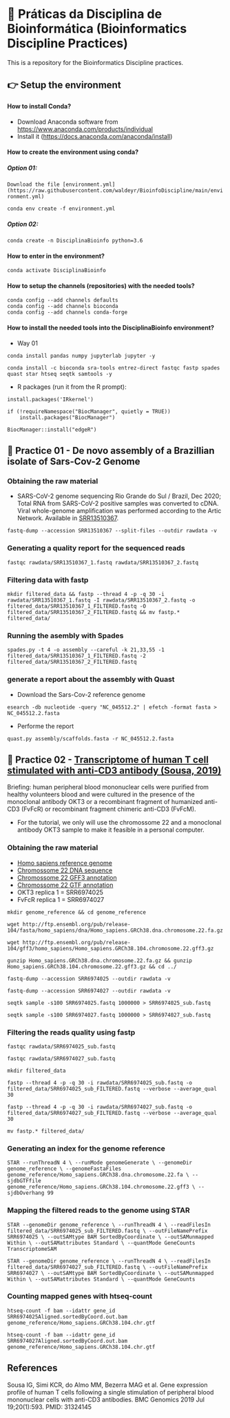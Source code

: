 # :school: Práticas da Disciplina de Bioinformática (Bioinformatics Discipline Practices)

This is a repository for the Bioinformatics Discipline practices.

## :point_right: Setup the environment

#### How to install Conda?

* Download Anaconda software from  https://www.anaconda.com/products/individual
* Install it (https://docs.anaconda.com/anaconda/install)

#### How to create the environment using conda?

##### Option 01:

`Download the file [environment.yml](https://raw.githubusercontent.com/waldeyr/BioinfoDiscipline/main/environment.yml)`

`conda env create -f environment.yml`

##### Option 02:

`conda create -n DisciplinaBioinfo python=3.6`

#### How to enter in the environment?

`conda activate DisciplinaBioinfo`

#### How to setup the channels (repositories) with the needed tools?

```
conda config --add channels defaults
conda config --add channels bioconda
conda config --add channels conda-forge
```

#### How to install the needed tools into the DisciplinaBioinfo environment?

* Way 01

`conda install pandas numpy jupyterlab jupyter -y`

`conda install -c bioconda sra-tools entrez-direct fastqc fastp spades quast star htseq seqtk samtools -y`

* R packages (run it from the R prompt):

`install.packages('IRkernel')`
```
if (!requireNamespace("BiocManager", quietly = TRUE))
    install.packages("BiocManager")

BiocManager::install("edgeR")
```



## :notebook_with_decorative_cover: Practice 01 - De novo assembly of a Brazillian isolate of Sars-Cov-2 Genome

### Obtaining the raw material

* SARS-CoV-2 genome sequencing Rio Grande do Sul / Brazil, Dec 2020; Total RNA from SARS-CoV-2 positive samples was converted to cDNA. Viral whole-genome amplification was performed according to the Artic Network. Available in [SRR13510367](https://trace.ncbi.nlm.nih.gov/Traces/sra/?run=SRR13510367).

`fastq-dump --accession SRR13510367 --split-files --outdir rawdata -v`

### Generating a quality report for the sequenced reads

`fastqc rawdata/SRR13510367_1.fastq rawdata/SRR13510367_2.fastq`

### Filtering data with fastp

`mkdir filtered_data && fastp --thread 4 -p -q 30 -i rawdata/SRR13510367_1.fastq -I rawdata/SRR13510367_2.fastq -o filtered_data/SRR13510367_1_FILTERED.fastq -O filtered_data/SRR13510367_2_FILTERED.fastq && mv fastp.* filtered_data/`

### Running the asembly with Spades

`spades.py -t 4 -o assembly --careful -k 21,33,55 -1 filtered_data/SRR13510367_1_FILTERED.fastq -2 filtered_data/SRR13510367_2_FILTERED.fastq`

### generate a report about the assembly with Quast

* Download the Sars-Cov-2 reference genome

`esearch -db nucleotide -query "NC_045512.2" | efetch -format fasta > NC_045512.2.fasta`

* Performe the report

`quast.py assembly/scaffolds.fasta -r NC_045512.2.fasta`

## :notebook_with_decorative_cover: Practice 02 - [Transcriptome of human T cell stimulated with anti-CD3 antibody (Sousa, 2019)](https://www.ncbi.nlm.nih.gov/geo/query/acc.cgi?acc=GSE112899)

Briefing: human peripheral blood mononuclear cells were purified from healthy volunteers blood and were cultured in the presence of the monoclonal antibody OKT3 or a recombinant fragment of humanized anti-CD3 (FvFcR) or recombinant fragment chimeric anti-CD3 (FvFcM).

* For the tutorial, we only will use the chromossome 22 and a monoclonal antibody OKT3 sample to make it feasible in a personal computer.

### Obtaining the raw material

* [Homo sapiens reference genome](http://www.ensembl.org/info/data/ftp/index.html)
* [Chromossome 22 DNA sequence](http://ftp.ensembl.org/pub/release-104/fasta/homo_sapiens/dna/Homo_sapiens.GRCh38.dna.chromosome.22.fa.gz)
* [Chromossome 22 GFF3 annotation](http://ftp.ensembl.org/pub/release-104/gff3/homo_sapiens/Homo_sapiens.GRCh38.104.chromosome.22.gff3.gz)
* [Chromossome 22 GTF annotation](http://ftp.ensembl.org/pub/release-104/gtf/homo_sapiens/Homo_sapiens.GRCh38.104.chr.gtf.gz)
* OKT3  replica 1 = SRR6974025
* FvFcR replica 1 = SRR6974027

`mkdir genome_reference && cd genome_reference`

`wget http://ftp.ensembl.org/pub/release-104/fasta/homo_sapiens/dna/Homo_sapiens.GRCh38.dna.chromosome.22.fa.gz`

`wget http://ftp.ensembl.org/pub/release-104/gff3/homo_sapiens/Homo_sapiens.GRCh38.104.chromosome.22.gff3.gz`

`gunzip Homo_sapiens.GRCh38.dna.chromosome.22.fa.gz && gunzip Homo_sapiens.GRCh38.104.chromosome.22.gff3.gz && cd ../`

`fastq-dump --accession SRR6974025 --outdir rawdata -v`

`fastq-dump --accession SRR6974027 --outdir rawdata -v`

`seqtk sample -s100 SRR6974025.fastq 1000000 > SRR6974025_sub.fastq`

`seqtk sample -s100 SRR6974027.fastq 1000000 > SRR6974027_sub.fastq`

### Filtering the reads quality using fastp

`fastqc rawdata/SRR6974025_sub.fastq`

`fastqc rawdata/SRR6974027_sub.fastq`

`mkdir filtered_data`

`fastp --thread 4 -p -q 30 -i rawdata/SRR6974025_sub.fastq -o filtered_data/SRR6974025_sub_FILTERED.fastq --verbose --average_qual 30`

`fastp --thread 4 -p -q 30 -i rawdata/SRR6974027_sub.fastq -o filtered_data/SRR6974027_sub_FILTERED.fastq --verbose --average_qual 30`

`mv fastp.* filtered_data/`

### Generating an index for the genome reference

`STAR --runThreadN 4 \
--runMode genomeGenerate \
--genomeDir genome_reference \
--genomeFastaFiles genome_reference/Homo_sapiens.GRCh38.dna.chromosome.22.fa \
--sjdbGTFfile genome_reference/Homo_sapiens.GRCh38.104.chromosome.22.gff3 \
--sjdbOverhang 99`

### Mapping the filtered reads to the genome using STAR

`STAR --genomeDir genome_reference \
--runThreadN 4 \
--readFilesIn filtered_data/SRR6974025_sub_FILTERED.fastq \
--outFileNamePrefix SRR6974025 \
--outSAMtype BAM SortedByCoordinate \
--outSAMunmapped Within \
--outSAMattributes Standard \
--quantMode GeneCounts TranscriptomeSAM`

`STAR --genomeDir genome_reference \
--runThreadN 4 \
--readFilesIn filtered_data/SRR6974027_sub_FILTERED.fastq \
--outFileNamePrefix SRR6974027 \
--outSAMtype BAM SortedByCoordinate \
--outSAMunmapped Within \
--outSAMattributes Standard \
--quantMode GeneCounts`

### Counting mapped genes with htseq-count

`htseq-count -f bam --idattr gene_id SRR6974025Aligned.sortedByCoord.out.bam genome_reference/Homo_sapiens.GRCh38.104.chr.gtf`

`htseq-count -f bam --idattr gene_id SRR6974027Aligned.sortedByCoord.out.bam genome_reference/Homo_sapiens.GRCh38.104.chr.gtf`


## References
Sousa IG, Simi KCR, do Almo MM, Bezerra MAG et al. Gene expression profile of human T cells following a single stimulation of peripheral blood mononuclear cells with anti-CD3 antibodies. BMC Genomics 2019 Jul 19;20(1):593. PMID: 31324145
